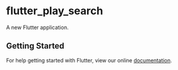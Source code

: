 # flutter_play_search

A new Flutter application.

## Getting Started

For help getting started with Flutter, view our online
[documentation](https://flutter.io/).
